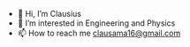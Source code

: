 - 👋 Hi, I’m Clausius
- 👀 I’m interested in Engineering and Physics 
- 📫 How to reach me clausama16@gmail.com

<!---
klauxius/klauxius is a ✨ special ✨ repository because its `README.md` (this file) appears on your GitHub profile.
You can click the Preview link to take a look at your changes.
--->
